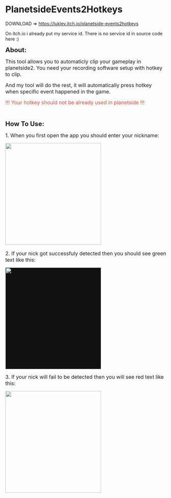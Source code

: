 # PlanetsideEvents2Hotkeys

DOWNLOAD => https://luklev.itch.io/planetside-events2hotkeys

On itch.io i already put my service id. There is no service id in source code here :)
 
<p><strong><span style="font-size:20px">About:</span></strong></p>
<p><span style="font-size:16px">This tool allows you to automaticly clip your gameplay in planetside2. You need your recording software setup with hotkey to clip.</span></p>
<p><span style="font-size:16px">And my tool will do the rest, it will automatically press hotkey when specific event happened in the game.&nbsp;</span></p>
<p><span style="color:#e74c3c"><span style="font-size:16px">!!! Your hotkey should not be already used in planetside !!!</span></span></p>
<p>&nbsp;</p>
<p><strong><span style="font-size:20px">How To Use:</span></strong></p>
<p><span style="font-size:16px">1. When you first open the app you should enter your nickname:</span></p>
<p><img src="https://ckeditor.com/apps/ckfinder/userfiles/files/image(2).png" style="height:318px; width:300px"><br>
<br>
<span style="font-size:16px">2. If your nick got successfuly detected then you should see green text like this:</span></p>
<p><span style="font-size:16px"><img src="https://img.itch.zone/aW1nLzEzNTgwMzEwLnBuZw==/original/NNlCUH.png" style="background-color:#111111; cursor:pointer; font-size:14px; height:318px; max-width:100%; vertical-align:middle; width:300px"></span></p>
<p><span style="font-size:16px">3. If your nick will fail to be detected then you will see red text like this:</span></p>
<p><span style="font-size:16px"><img src="https://img.itch.zone/aW1nLzEzNTgwMzQwLnBuZw==/original/0ocB51.png" style="height:318px; width:300px"></span></p>
